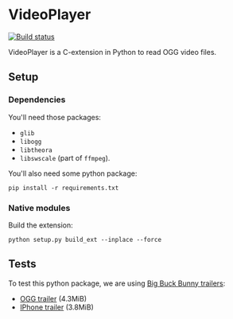 # VideoPlayer

[![Build status](https://ci.appveyor.com/api/projects/status/kl6wvf6yuv0b5pjt/branch/master?svg=true)](https://ci.appveyor.com/project/Linkid/python-videoplayer/branch/master)


VideoPlayer is a C-extension in Python to read OGG video files.


## Setup

### Dependencies

You'll need those packages:

* `glib`
* `libogg`
* `libtheora`
* `libswscale` (part of `ffmpeg`).

You'll also need some python package:

    pip install -r requirements.txt


### Native modules

Build the extension:

    python setup.py build_ext --inplace --force


## Tests

To test this python package, we are using [Big Buck Bunny trailers](https://peach.blender.org/trailer-page/):

* [OGG trailer](http://download.blender.org/peach/trailer/trailer_400p.ogg) (4.3MiB)
* [IPhone trailer](http://mirror.cessen.com/blender.org/peach/trailer/trailer_iphone.m4v) (3.8MiB)

